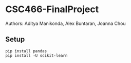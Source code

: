 # CSC466-FinalProject
Authors: Aditya Manikonda, Alex Buntaran, Joanna Chou

## Setup
```
pip install pandas
pip install -U scikit-learn
```